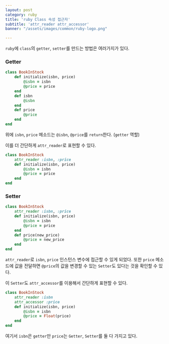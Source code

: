 ```yaml
---
layout: post
category: ruby
title: 'ruby Class 속성 접근자'
subtitle: 'attr_reader attr_accessor'
banner: "/assets/images/common/ruby-logo.png"

---
```


`ruby`에 `class`의 `getter`, `setter`를 만드는 방법은 여러가지가 있다.

### Getter

```ruby
class BookInStock
    def initialize(isbn, price)
        @isbn = isbn
        @price = price
    end
    def isbn
        @isbn
    end
    def price
        @price
    end
end
```
위에 `isbn`, `price` 메소드는 `@isbn`, `@price`를 `return`한다. (`getter` 역할)


이를 더 간단하게 `attr_reader`로 표현할 수 있다.


```ruby
class BookInStock
    attr_reader :isbn, :price
    def initialize(isbn, price)
        @isbn = isbn
        @price = price
    end
end
```

### Setter

```ruby
class BookInStock
    attr_reader :isbn, :price
    def initialize(isbn, price)
        @isbn = isbn
        @price = price
    end
    def price(new_price)
        @price = new_price
    end
end
```
`attr_reader`로 `isbn`, `price` 인스턴스 변수에 접근할 수 있게 되었다. 또한 `price` 메소드에 값을 전달하면 `@price`의 값을 변경할 수 있는 `Setter`도 있다는 것을 확인할 수 있다.

이 `Setter`도 `attr_accessor`를 이용해서 간단하게 표현할 수 있다.

```ruby
class BookInStock
    attr_reader :isbn
    attr_accessor :price
    def initialize(isbn, price)
        @isbn = isbn
        @price = Float(price)
    end
end
```

여기서 `isbn`은 `getter`만 `price`는 `Getter`, `Setter`를 둘 다 가지고 있다.